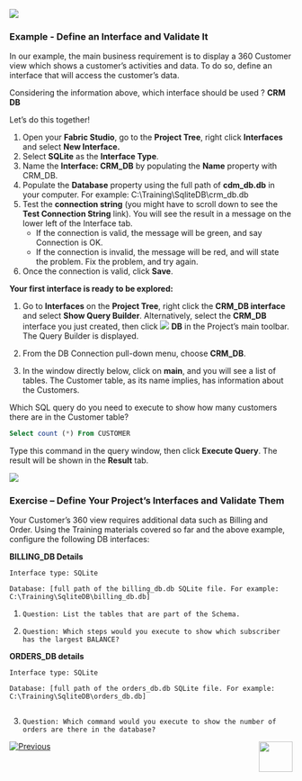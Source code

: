  
![](/academy/Training_Level_1/03_fabric_basic_LU/images/example.png)

### Example - Define an Interface and Validate It

In our example, the main business requirement is to display a 360 Customer view which shows a customer’s activities and data. To do so, define an interface that will access the customer’s data.

Considering the information above, which interface should be used ? **CRM DB**

 Let’s do this together!

1. Open your **Fabric Studio**, go to the **Project Tree**, right click **Interfaces** and select **New Interface.**
2. Select **SQLite** as the **Interface Type**.
3. Name the **Interface: CRM_DB** by populating the **Name** property with CRM_DB. 
4. Populate the **Database** property using the full path of **cdm_db.db** in your computer. For example: C:\Training\SqliteDB\crm_db.db
5. Test the **connection string** (you might have to scroll down to see the **Test Connection String** link). You will see the result in a message on the lower left of the Interface tab. 
   - If the connection is valid, the message will be green, and say Connection is OK.
   - If the connection is invalid, the message will be red, and will state the problem. Fix the problem, and try again.  
8. Once the connection is valid, click **Save**.

**Your first interface is ready to be explored:**

1. Go to **Interfaces** on the **Project Tree**, right click the **CRM_DB interface** and select **Show Query Builder**. Alternatively, select the **CRM_DB** interface you just created, then click ![](/academy/Training_Level_1/03_fabric_basic_LU/images/DBicon.png)  **DB**  in the Project’s main toolbar. The Query Builder is displayed.

2. From the DB Connection pull-down menu, choose **CRM_DB**.

3. In the window directly below, click on **main**, and you will see a list of tables. The Customer table, as its name implies, has information about the Customers. 

Which SQL query do you need to execute to show how many customers there are in the Customer table?

```sql
Select count (*) From CUSTOMER

```
Type this command in the query window, then click **Execute Query**. 
The result will be shown in the **Result** tab. 
 

![](/academy/Training_Level_1/03_fabric_basic_LU/images/Exercise.png) 

### **Exercise – Define Your Project’s Interfaces and Validate Them**

Your Customer’s 360 view requires additional data such as Billing and Order. Using the Training materials covered so far and the above example, configure the following DB interfaces:

 **BILLING_DB Details**

```
Interface type: SQLite

Database: [full path of the billing_db.db SQLite file. For example: C:\Training\SqliteDB\billing_db.db]

```

1. `Question: List the tables that are part of the Schema.`

2. `Question: Which steps would you execute to show which subscriber has the largest BALANCE?`

   

 **ORDERS_DB details**

```
Interface type: SQLite

Database: [full path of the orders_db.db SQLite file. For example: C:\Training\SqliteDB\orders_db.db]
 
```


3. `Question: Which command would you execute to show the number of orders are there in the database?` 


[![Previous](/articles/images/Previous.png)](/academy/Training_Level_1/03_fabric_basic_LU/03_04_define_the_interfaces.md)[<img align="right" width="60" height="54" src="/articles/images/Next.png">](/academy/Training_Level_1/03_fabric_basic_LU/06_define_the_interfaces_solutions.md)

